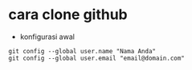 # cara clone github 
 - konfigurasi awal
```
git config --global user.name "Nama Anda"
git config --global user.email "email@domain.com"
```
